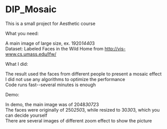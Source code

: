 # DIP_Mosaic
This is a small project for Aesthetic course  

What you need:  

A main image of large size, ex. 1920*1440*3  
Dataset: Labeled Faces in the Wild Home from http://vis-www.cs.umass.edu/lfw/  

What I did:  

The result used the faces from different people to present a mosaic effect  
I did not use any algorithms to optimize the performance  
Code runs fast--several minutes is enough  

Demo:

In demo, the main image was of 2048*3072*3  
The faces were originally of 250*250*3, while resized to 30*30*3, which you can decide yourself  
There are several images of different zoom effect to show the picture  
